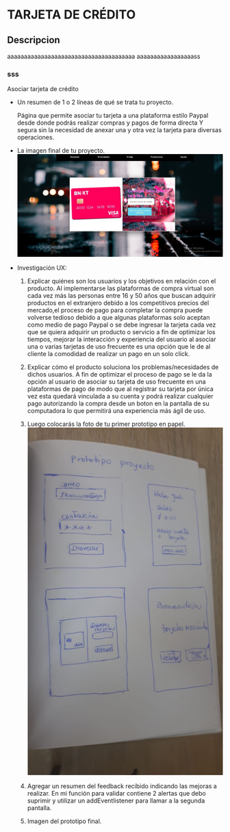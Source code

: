 

# TARJETA DE CRÉDITO
## Descripcion
aaaaaaaaaaaaaaaaaaaaaaaaaaaaaaaaaaaaaa
aaaaaaaaaaaaaaaaass
### sss
  Asociar tarjeta de crédito

* Un resumen de 1 o 2 líneas de qué se trata tu proyecto.

  Página que permite asociar tu tarjeta a una plataforma estilo Paypal desde donde podrás realizar compras y pagos de forma directa Y segura sin la necesidad de anexar una y otra vez la tarjeta para diversas operaciones.

* La imagen final de tu proyecto.
  ![Pantalla final](proyecto.jpg)

* Investigación UX:
  1. Explicar quiénes son los usuarios y los objetivos en relación con el
    producto.
  Al implementarse las plataformas de compra virtual son cada vez más las personas entre 16 y 50 años que buscan adquirir productos en el extranjero debido a los competitivos precios del mercado,el proceso de pago para completar la compra puede volverse tedioso debido a que algunas plataformas solo aceptan como medio de pago Paypal o se debe ingresar la tarjeta cada vez que se quiera adquirir un producto o servicio a fin de optimizar los tiempos, mejorar la interacción y experiencia del usuario al asociar una o varias tarjetas de uso frecuente es una opción que le de al cliente la comodidad de realizar un pago en un solo click.

  2. Explicar cómo el producto soluciona los problemas/necesidades de dichos
    usuarios.
  A fin de optimizar el proceso de pago se le da la opción al usuario de asociar su tarjeta de uso frecuente en una plataformas de pago de modo que al registrar su tarjeta por única vez esta quedará vinculada a su cuenta y podrá realizar cualquier pago autorizando la compra desde un boton en la pantalla de su computadora lo que permitirá una experiencia más ágil de uso.

  3. Luego colocarás la foto de tu primer prototipo en papel.
  ![prototipo en papel](prototipo.jpeg)

  4. Agregar un resumen del feedback recibido indicando las mejoras a realizar.
  En mi función para validar contiene 2 alertas que debo suprimir y utilizar un addEventlistener para llamar  a la segunda pantalla. 


  5. Imagen del prototipo final.

